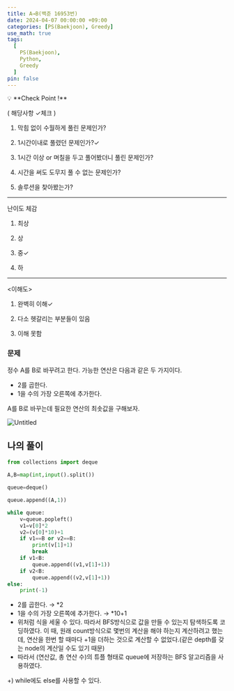 ```yaml
---
title: A→B(백준 16953번)
date: 2024-04-07 00:00:00 +09:00
categories: [PS(Baekjoon), Greedy]
use_math: true
tags:
  [
    PS(Baekjoon),
    Python,
    Greedy
  ]
pin: false
---
```


<aside>
💡 **Check Point !**

( 해당사항 ✓체크 )

1. 막힘 없이 수월하게 풀린 문제인가? 

2. 1시간이내로 풀렸던 문제인가?✓

3. 1시간 이상 or 며칠을 두고 풀어봤더니 풀린 문제인가?

4. 시간을 써도 도무지 풀 수 없는 문제인가?

5. 솔루션을 찾아봤는가?

---

난이도 체감

1. 최상

2. 상

3. 중✓

4. 하

---

<이해도>

1. 완벽히 이해✓

2. 다소 헷갈리는 부분들이 있음

3. 이해 못함

</aside>

### 문제

정수 A를 B로 바꾸려고 한다. 가능한 연산은 다음과 같은 두 가지이다.

- 2를 곱한다.
- 1을 수의 가장 오른쪽에 추가한다.

A를 B로 바꾸는데 필요한 연산의 최솟값을 구해보자.

![Untitled](https://github.com/gihuni99/gihuni99.github.io/assets/90080065/7a8cae01-d1c4-4d18-b7d7-aad5b5e4c7e2)

## 나의 풀이

```python
from collections import deque

A,B=map(int,input().split())

queue=deque()

queue.append((A,1))

while queue:
    v=queue.popleft()
    v1=v[0]*2
    v2=(v[0]*10)+1
    if v1==B or v2==B:
        print(v[1]+1)
        break
    if v1<B:
        queue.append((v1,v[1]+1))
    if v2<B:
        queue.append((v2,v[1]+1))
else:
    print(-1)
```

- 2를 곱한다. → *2
- 1을 수의 가장 오른쪽에 추가한다. → *10+1
- 위처럼 식을 세울 수 있다. 따라서 BFS방식으로 값을 만들 수 있는지 탐색하도록 코딩하였다. 이 때, 원래 count방식으로 몇번의 계산을 해야 하는지 계산하려고 했는데, 연산을 한번 할 때마다 +1을 더하는 것으로 계산할 수 없었다.(같은 depth를 갖는 node의 계산일 수도 있기 때문)
- 따라서 (연산값, 총 연산 수)의 튜플 형태로 queue에 저장하는 BFS 알고리즘을 사용하였다.

+) while에도 else를 사용할 수 있다.